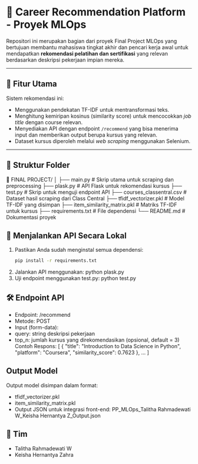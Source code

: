 # 🎯 Career Recommendation Platform - Proyek MLOps

Repositori ini merupakan bagian dari proyek Final Project MLOps yang bertujuan membantu mahasiswa tingkat akhir dan pencari kerja awal untuk mendapatkan **rekomendasi pelatihan dan sertifikasi** yang relevan berdasarkan deskripsi pekerjaan impian mereka.

---

## 🚀 Fitur Utama
Sistem rekomendasi ini:
- Menggunakan pendekatan TF-IDF untuk mentransformasi teks.
- Menghitung kemiripan kosinus (similarity score) untuk mencocokkan *job title* dengan course relevan.
- Menyediakan API dengan endpoint `/recommend` yang bisa menerima input dan memberikan output berupa kursus yang relevan.
- Dataset kursus diperoleh melalui _web scraping_ menggunakan Selenium.

---

## 📁 Struktur Folder
📁 FINAL PROJECT/
│
├── main.py # Skrip utama untuk scraping dan preprocessing
├── plask.py # API Flask untuk rekomendasi kursus
├── test.py # Skrip untuk menguji endpoint API
├── courses_classentral.csv # Dataset hasil scraping dari Class Central
├── tfidf_vectorizer.pkl # Model TF-IDF yang disimpan
├── item_similarity_matrix.pkl # Matriks TF-IDF untuk kursus
├── requirements.txt # File dependensi
└── README.md # Dokumentasi proyek


## 📡 Menjalankan API Secara Lokal
1. Pastikan Anda sudah menginstal semua dependensi:
   ```bash
   pip install -r requirements.txt
2. Jalankan API menggunakan:
python plask.py
3. Uji endpoint menggunakan test.py:
python test.py

## 🛠️ Endpoint API
- Endpoint: /recommend
- Metode: POST
- Input (form-data):
- query: string deskripsi pekerjaan
- top_n: jumlah kursus yang direkomendasikan (opsional, default = 3)
Contoh Respons:
[
  {
    "title": "Introduction to Data Science in Python",
    "platform": "Coursera",
    "similarity_score": 0.7623
  },
  ...
]

## Output Model
Output model disimpan dalam format:
- tfidf_vectorizer.pkl
- item_similarity_matrix.pkl
- Output JSON untuk integrasi front-end: PP_MLOps_Talitha Rahmadewati W_Keisha Hernantya Z_Output.json

## 👥 Tim
- Talitha Rahmadewati W
- Keisha Hernantya Zahra
